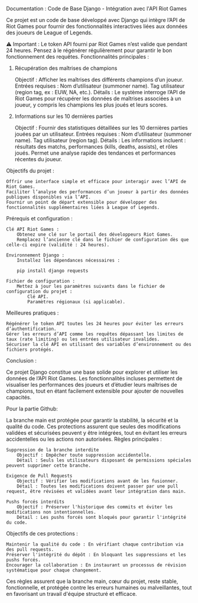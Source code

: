 Documentation : Code de Base Django - Intégration avec l'API Riot Games

Ce projet est un code de base développé avec Django qui intègre l’API de Riot Games pour fournir des fonctionnalités interactives liées aux données des joueurs de League of Legends.

⚠️ Important : Le token API fourni par Riot Games n’est valide que pendant 24 heures. Pensez à le régénérer régulièrement pour garantir le bon fonctionnement des requêtes.
Fonctionnalités principales :
1. Récupération des maîtrises de champions

    Objectif : Afficher les maîtrises des différents champions d’un joueur.
    Entrées requises :
        Nom d’utilisateur (summoner name).
        Tag utilisateur (region tag, ex : EUW, NA, etc.).
    Détails :
        Le système interroge l’API de Riot Games pour récupérer les données de maîtrises associées à un joueur, y compris les champions les plus joués et leurs scores.

2. Informations sur les 10 dernières parties

    Objectif : Fournir des statistiques détaillées sur les 10 dernières parties jouées par un utilisateur.
    Entrées requises :
        Nom d’utilisateur (summoner name).
        Tag utilisateur (region tag).
    Détails :
        Les informations incluent : résultats des matchs, performances (kills, deaths, assists), et rôles joués.
        Permet une analyse rapide des tendances et performances récentes du joueur.

Objectifs du projet :

    Offrir une interface simple et efficace pour interagir avec l’API de Riot Games.
    Faciliter l’analyse des performances d’un joueur à partir des données publiques disponibles via l’API.
    Fournir un point de départ extensible pour développer des fonctionnalités supplémentaires liées à League of Legends.

Prérequis et configuration :

    Clé API Riot Games :
        Obtenez une clé sur le portail des développeurs Riot Games.
        Remplacez l’ancienne clé dans le fichier de configuration dès que celle-ci expire (validité : 24 heures).

    Environnement Django :
        Installez les dépendances nécessaires :

        pip install django requests

    Fichier de configuration :
        Mettez à jour les paramètres suivants dans le fichier de configuration du projet :
            Clé API.
            Paramètres régionaux (si applicable).

Meilleures pratiques :

    Régénérer le token API toutes les 24 heures pour éviter les erreurs d’authentification.
    Gérer les erreurs d’API comme les requêtes dépassant les limites de taux (rate limiting) ou les entrées utilisateur invalides.
    Sécuriser la clé API en utilisant des variables d’environnement ou des fichiers protégés.

Conclusion :

Ce projet Django constitue une base solide pour explorer et utiliser les données de l’API Riot Games. Les fonctionnalités incluses permettent de visualiser les performances des joueurs et d’étudier leurs maîtrises de champions, tout en étant facilement extensible pour ajouter de nouvelles capacités.


Pour la partie Github:

La branche main est protégée pour garantir la stabilité, la sécurité et la qualité du code. Ces protections assurent que seules des modifications validées et sécurisées peuvent y être intégrées, tout en évitant les erreurs accidentelles ou les actions non autorisées.
Règles principales :

    Suppression de la branche interdite
        Objectif : Empêcher toute suppression accidentelle.
        Détail : Seuls les utilisateurs disposant de permissions spéciales peuvent supprimer cette branche.

    Exigence de Pull Requests
        Objectif : Vérifier les modifications avant de les fusionner.
        Détail : Toutes les modifications doivent passer par une pull request, être révisées et validées avant leur intégration dans main.

    Pushs forcés interdits
        Objectif : Préserver l'historique des commits et éviter les modifications non intentionnelles.
        Détail : Les pushs forcés sont bloqués pour garantir l'intégrité du code.

Objectifs de ces protections :

    Maintenir la qualité du code : En vérifiant chaque contribution via des pull requests.
    Préserver l'intégrité du dépôt : En bloquant les suppressions et les pushs forcés.
    Encourager la collaboration : En instaurant un processus de révision systématique pour chaque changement.

Ces règles assurent que la branche main, cœur du projet, reste stable, fonctionnelle, et protégée contre les erreurs humaines ou malveillantes, tout en favorisant un travail d'équipe structuré et efficace.